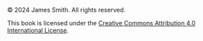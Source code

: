 © 2024 James Smith. 
All rights reserved.

This book is licensed under the [Creative Commons Attribution 4.0 International License](https://github.com/djalbat/the-occam-user-manual/blob/master/license.txt).
